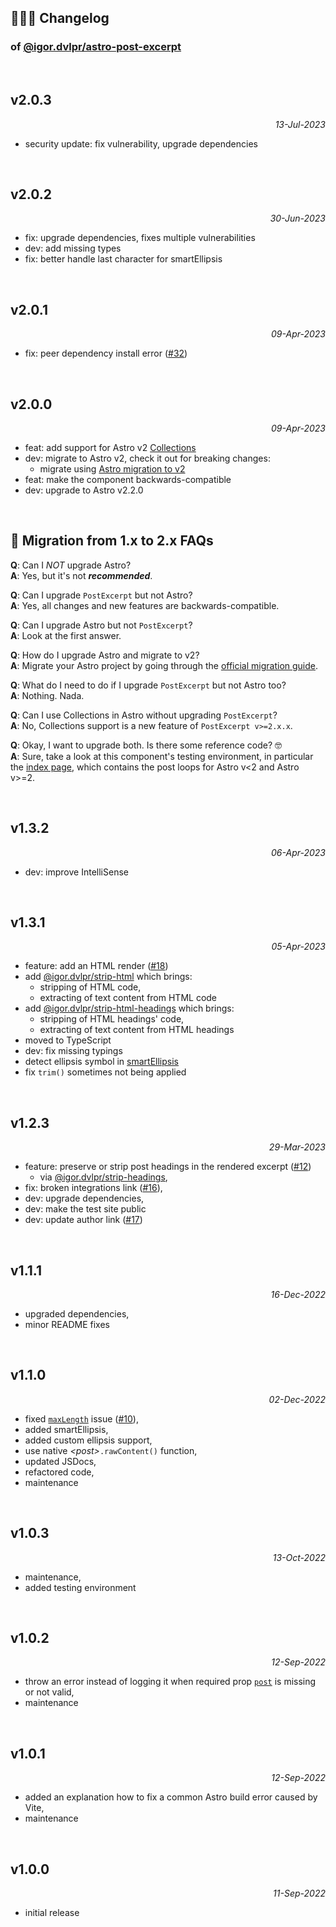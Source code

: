 ## 🤹🏼‍♂️ Changelog

### of [@igor.dvlpr/astro-post-excerpt](https://www.npmjs.com/package/@igor.dvlpr/astro-post-excerpt)

<br>

## v2.0.3

<p align="right"><em>13-Jul-2023</em></p>

- security update: fix vulnerability, upgrade dependencies

<br>

## v2.0.2

<p align="right"><em>30-Jun-2023</em></p>

- fix: upgrade dependencies, fixes multiple vulnerabilities
- dev: add missing types
- fix: better handle last character for smartEllipsis

<br>

## v2.0.1

<p align="right"><em>09-Apr-2023</em></p>

- fix: peer dependency install error ([#32](https://github.com/igorskyflyer/npm-astro-post-excerpt/issues/32))

<br>

## v2.0.0

<p align="right"><em>09-Apr-2023</em></p>

- feat: add support for Astro v2 [Collections](https://docs.astro.build/en/guides/content-collections/)
- dev: migrate to Astro v2, check it out for breaking changes:
  - migrate using [Astro migration to v2](https://docs.astro.build/en/guides/upgrade-to/v2/)
- feat: make the component backwards-compatible
- dev: upgrade to Astro v2.2.0

<br>

## 🧐 Migration from 1.x to 2.x FAQs

**Q**: Can I _NOT_ upgrade Astro?  
**A**: Yes, but it's not **_recommended_**.

**Q**: Can I upgrade `PostExcerpt` but not Astro?  
**A**: Yes, all changes and new features are backwards-compatible.

**Q**: Can I upgrade Astro but not `PostExcerpt`?  
**A**: Look at the first answer.

**Q**: How do I upgrade Astro and migrate to v2?  
**A**: Migrate your Astro project by going through the [official migration guide](https://docs.astro.build/en/guides/upgrade-to/v2/).

**Q**: What do I need to do if I upgrade `PostExcerpt` but not Astro too?  
**A**: Nothing. Nada.

**Q**: Can I use Collections in Astro without upgrading `PostExcerpt`?  
**A**: No, Collections support is a new feature of `PostExcerpt v>=2.x.x`.

**Q**: Okay, I want to upgrade both. Is there some reference code? 🤓  
**A**: Sure, take a look at this component's testing environment, in particular the [index page](https://github.com/igorskyflyer/npm-astro-post-excerpt/blob/main/site/src/pages/index.astro), which contains the post loops for Astro v\<2 and Astro v\>=2.

<br>

## v1.3.2

<p align="right"><em>06-Apr-2023</em></p>

- dev: improve IntelliSense

<br>

## v1.3.1

<p align="right"><em>05-Apr-2023</em></p>

- feature: add an HTML render ([#18](https://github.com/igorskyflyer/npm-astro-post-excerpt/issues/18))
- add [@igor.dvlpr/strip-html](https://www.npmjs.com/package/@igor.dvlpr/strip-html) which brings:
  - stripping of HTML code,
  - extracting of text content from HTML code
- add [@igor.dvlpr/strip-html-headings](https://www.npmjs.com/package/@igor.dvlpr/strip-html-headings) which brings:
  - stripping of HTML headings' code,
  - extracting of text content from HTML headings
- moved to TypeScript
- dev: fix missing typings
- detect ellipsis symbol in [smartEllipsis](https://github.com/igorskyflyer/npm-astro-post-excerpt#smartellipsis)
- fix `trim()` sometimes not being applied

<br>

## v1.2.3

<p align="right"><em>29-Mar-2023</em></p>

- feature: preserve or strip post headings in the rendered excerpt ([#12](https://github.com/igorskyflyer/npm-astro-post-excerpt/issues/12))
  - via [@igor.dvlpr/strip-headings](https://www.npmjs.com/package/@igor.dvlpr/strip-headings),
- fix: broken integrations link ([#16](https://github.com/igorskyflyer/npm-astro-post-excerpt/issues/16)),
- dev: upgrade dependencies,
- dev: make the test site public
- dev: update author link ([#17](https://github.com/igorskyflyer/npm-astro-post-excerpt/issues/17))

<br>

## v1.1.1

<p align="right"><em>16-Dec-2022</em></p>

- upgraded dependencies,
- minor README fixes

<br>

## v1.1.0

<p align="right"><em>02-Dec-2022</em></p>

- fixed [`maxLength`](https://github.com/igorskyflyer/npm-astro-post-excerpt#maxlength) issue ([#10](https://github.com/igorskyflyer/npm-astro-post-excerpt/issues/10)),
- added smartEllipsis,
- added custom ellipsis support,
- use native _\<post\>_`.rawContent()` function,
- updated JSDocs,
- refactored code,
- maintenance

<br>

## v1.0.3

<p align="right"><em>13-Oct-2022</em></p>

- maintenance,
- added testing environment

<br>

## v1.0.2

<p align="right"><em>12-Sep-2022</em></p>

- throw an error instead of logging it when required prop [`post`](https://github.com/igorskyflyer/npm-astro-post-excerpt#post) is missing or not valid,
- maintenance

<br>

## v1.0.1

<p align="right"><em>12-Sep-2022</em></p>

- added an explanation how to fix a common Astro build error caused by Vite,
- maintenance

<br>

## v1.0.0

<p align="right"><em>11-Sep-2022</em></p>

- initial release
